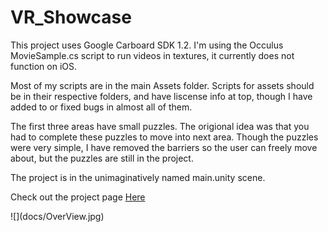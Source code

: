 # VR_Showcase

This project uses Google Carboard SDK 1.2. 
I'm using the Occulus MovieSample.cs script to run videos in textures, it currently does not function on iOS. 

Most of my scripts are in the main Assets folder. Scripts for assets should be in their respective folders, and have liscense info at top, though I have added to or fixed bugs in almost all of them.

The first three areas have small puzzles. The origional idea was that you had to complete these puzzles to move into next area. Though the puzzles were very simple, I have removed the barriers so the user can freely move about, but the puzzles are still in the project.

The project is in the unimaginatively named main.unity scene. 

<p>Check out the project page <a href="https://shane-harmon.com">Here</a></p>
![](docs/OverView.jpg)


